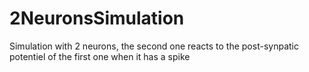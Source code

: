 # 2NeuronsSimulation
Simulation with 2 neurons, the second one reacts to the post-synpatic potentiel of the first one when it has a spike
